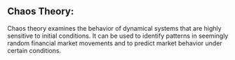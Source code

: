 ## Chaos Theory:

Chaos theory examines the behavior of dynamical systems that are highly sensitive to initial conditions. It can be used to identify patterns in seemingly random financial market movements and to predict market behavior under certain conditions.